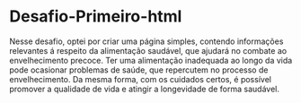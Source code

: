 # Desafio-Primeiro-html
Nesse desafio, optei por criar uma página simples, contendo informações relevantes á respeito da alimentação saudável, que ajudará no combate ao envelhecimento precoce.
Ter uma alimentação inadequada ao longo da vida pode ocasionar problemas de saúde, que repercutem no processo de envelhecimento. Da mesma forma, com os cuidados certos, é possível promover a qualidade de vida e atingir a longevidade de forma saudável.
